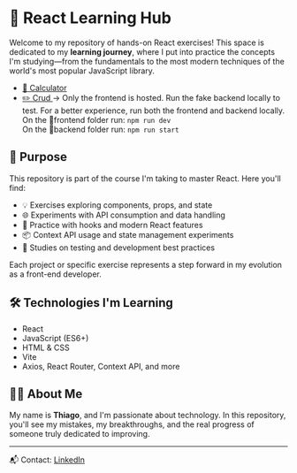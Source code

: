 # 🚀 React Learning Hub

Welcome to my repository of hands-on React exercises! This space is dedicated to my **learning journey**, where I put into practice the concepts I'm studying—from the fundamentals to the most modern techniques of the world's most popular JavaScript library.

<ul>
    <li><a href="https://tiny-sundae-7e82d1.netlify.app" rel="noopener noreferrer" target="_blank"> 🔢 Calculator</a></li>
    <li><a href="https://majestic-malasada-35d9cb.netlify.app/" rel="noopener noreferrer" target="_blank"> ✏️ Crud </a> -> Only the frontend is hosted. Run the fake backend locally to test. For a better experience, run both the frontend and backend locally.
    <div>
        On the 📂frontend folder run: 
        <code>npm run dev</code>
    </div>
    <div>
        On the 📂backend folder run: 
        <code>npm run start</code>
     </div>
    </li>

</ul>

## 🧠 Purpose

This repository is part of the course I'm taking to master React. Here you'll find:

- 💡 Exercises exploring components, props, and state
- 🌐 Experiments with API consumption and data handling
- 🎯 Practice with hooks and modern React features
- 📦 Context API usage and state management experiments
- 🧪 Studies on testing and development best practices

Each project or specific exercise represents a step forward in my evolution as a front-end developer.

## 🛠 Technologies I'm Learning

- React
- JavaScript (ES6+)
- HTML & CSS
- Vite
- Axios, React Router, Context API, and more

## 👨‍💻 About Me

My name is **Thiago**, and I'm passionate about technology. In this repository, you'll see my mistakes, my breakthroughs, and the real progress of someone truly dedicated to improving.

---

📬 Contact: <a href="https://www.linkedin.com/in/thiago-hs/" rel="noopener noreferrer" target="_blank">LinkedIn</a>

